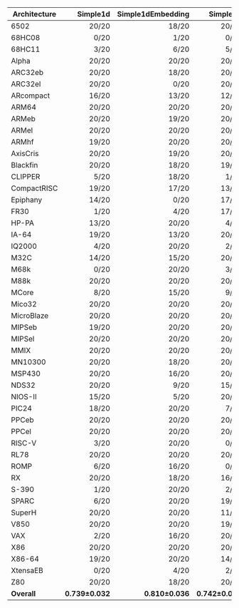 | Architecture | Simple1d | Simple1dEmbedding | Simple2d | Simple2dEmbedding | ResNet50 | ResNet50Embedding |
| ------------ | ------------: | ------------: | ------------: | ------------: | ------------: | ------------: |
| 6502 | 20/20 | 18/20 | 20/20 | 19/20 | 14/20 | 16/20 |
| 68HC08 | 0/20 | 1/20 | 0/20 | 2/20 | 3/20 | 2/20 |
| 68HC11 | 3/20 | 6/20 | 5/20 | 4/20 | 2/20 | 4/20 |
| Alpha | 20/20 | 20/20 | 20/20 | 20/20 | 20/20 | 19/20 |
| ARC32eb | 20/20 | 18/20 | 20/20 | 18/20 | 20/20 | 18/20 |
| ARC32el | 20/20 | 0/20 | 20/20 | 4/20 | 19/20 | 10/20 |
| ARcompact | 16/20 | 13/20 | 12/20 | 11/20 | 13/20 | 17/20 |
| ARM64 | 20/20 | 20/20 | 20/20 | 20/20 | 20/20 | 20/20 |
| ARMeb | 20/20 | 19/20 | 20/20 | 19/20 | 12/20 | 7/20 |
| ARMel | 20/20 | 20/20 | 20/20 | 19/20 | 20/20 | 20/20 |
| ARMhf | 19/20 | 20/20 | 20/20 | 20/20 | 15/20 | 18/20 |
| AxisCris | 20/20 | 19/20 | 20/20 | 17/20 | 20/20 | 17/20 |
| Blackfin | 20/20 | 18/20 | 19/20 | 19/20 | 20/20 | 18/20 |
| CLIPPER | 5/20 | 18/20 | 1/20 | 13/20 | 6/20 | 18/20 |
| CompactRISC | 19/20 | 17/20 | 13/20 | 20/20 | 13/20 | 14/20 |
| Epiphany | 14/20 | 0/20 | 17/20 | 0/20 | 7/20 | 4/20 |
| FR30 | 1/20 | 4/20 | 17/20 | 2/20 | 6/20 | 3/20 |
| HP-PA | 13/20 | 20/20 | 4/20 | 20/20 | 20/20 | 20/20 |
| IA-64 | 19/20 | 13/20 | 20/20 | 20/20 | 17/20 | 16/20 |
| IQ2000 | 4/20 | 20/20 | 2/20 | 20/20 | 8/20 | 16/20 |
| M32C | 14/20 | 15/20 | 20/20 | 13/20 | 19/20 | 13/20 |
| M68k | 0/20 | 20/20 | 3/20 | 20/20 | 6/20 | 14/20 |
| M88k | 20/20 | 20/20 | 20/20 | 20/20 | 20/20 | 19/20 |
| MCore | 8/20 | 15/20 | 9/20 | 7/20 | 12/20 | 7/20 |
| Mico32 | 20/20 | 20/20 | 20/20 | 20/20 | 13/20 | 18/20 |
| MicroBlaze | 20/20 | 20/20 | 20/20 | 20/20 | 8/20 | 20/20 |
| MIPSeb | 19/20 | 20/20 | 20/20 | 20/20 | 14/20 | 20/20 |
| MIPSel | 20/20 | 20/20 | 20/20 | 20/20 | 19/20 | 20/20 |
| MMIX | 20/20 | 20/20 | 20/20 | 20/20 | 20/20 | 18/20 |
| MN10300 | 20/20 | 18/20 | 20/20 | 18/20 | 20/20 | 19/20 |
| MSP430 | 20/20 | 16/20 | 20/20 | 13/20 | 4/20 | 16/20 |
| NDS32 | 20/20 | 9/20 | 15/20 | 9/20 | 17/20 | 17/20 |
| NIOS-II | 15/20 | 5/20 | 20/20 | 5/20 | 5/20 | 10/20 |
| PIC24 | 18/20 | 20/20 | 7/20 | 20/20 | 7/20 | 20/20 |
| PPCeb | 20/20 | 20/20 | 20/20 | 20/20 | 20/20 | 20/20 |
| PPCel | 20/20 | 20/20 | 20/20 | 20/20 | 20/20 | 20/20 |
| RISC-V | 3/20 | 20/20 | 0/20 | 20/20 | 5/20 | 16/20 |
| RL78 | 20/20 | 20/20 | 20/20 | 19/20 | 19/20 | 19/20 |
| ROMP | 6/20 | 16/20 | 0/20 | 10/20 | 13/20 | 10/20 |
| RX | 20/20 | 18/20 | 16/20 | 18/20 | 18/20 | 17/20 |
| S-390 | 1/20 | 20/20 | 2/20 | 20/20 | 5/20 | 17/20 |
| SPARC | 6/20 | 20/20 | 19/20 | 20/20 | 7/20 | 20/20 |
| SuperH | 20/20 | 20/20 | 11/20 | 20/20 | 14/20 | 19/20 |
| V850 | 20/20 | 20/20 | 19/20 | 20/20 | 20/20 | 20/20 |
| VAX | 2/20 | 16/20 | 20/20 | 15/20 | 20/20 | 20/20 |
| X86 | 20/20 | 20/20 | 20/20 | 20/20 | 20/20 | 20/20 |
| X86-64 | 19/20 | 20/20 | 14/20 | 20/20 | 18/20 | 20/20 |
| XtensaEB | 0/20 | 4/20 | 2/20 | 2/20 | 5/20 | 9/20 |
| Z80 | 20/20 | 18/20 | 20/20 | 16/20 | 20/20 | 18/20 |
| **Overall** | **0.739±0.032** | **0.810±0.036** | **0.742±0.034** | **0.788±0.033** | **0.697±0.035** | **0.789±0.038** |
